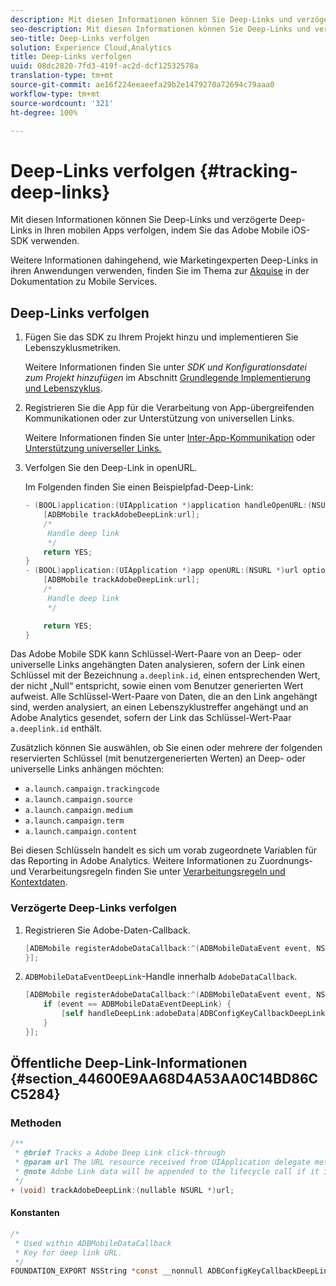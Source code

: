 ```yaml
---
description: Mit diesen Informationen können Sie Deep-Links und verzögerte Deep-Links in Ihren mobilen Apps verfolgen, indem Sie das Adobe Mobile iOS-SDK verwenden.
seo-description: Mit diesen Informationen können Sie Deep-Links und verzögerte Deep-Links in Ihren mobilen Apps verfolgen, indem Sie das Adobe Mobile iOS-SDK verwenden.
seo-title: Deep-Links verfolgen
solution: Experience Cloud,Analytics
title: Deep-Links verfolgen
uuid: 08dc2820-7fd3-419f-ac2d-dcf12532578a
translation-type: tm+mt
source-git-commit: ae16f224eeaeefa29b2e1479270a72694c79aaa0
workflow-type: tm+mt
source-wordcount: '321'
ht-degree: 100%

---
```



# Deep-Links verfolgen {#tracking-deep-links}

Mit diesen Informationen können Sie Deep-Links und verzögerte Deep-Links in Ihren mobilen Apps verfolgen, indem Sie das Adobe Mobile iOS-SDK verwenden.

Weitere Informationen dahingehend, wie Marketingexperten Deep-Links in ihren Anwendungen verwenden, finden Sie im Thema zur [Akquise](/help/ios/acquisition-main/acquisition.md) in der Dokumentation zu Mobile Services.

## Deep-Links verfolgen

1. Fügen Sie das SDK zu Ihrem Projekt hinzu und implementieren Sie Lebenszyklusmetriken.

   Weitere Informationen finden Sie unter *SDK und Konfigurationsdatei zum Projekt hinzufügen* im Abschnitt [Grundlegende Implementierung und Lebenszyklus](/help/ios/getting-started/dev-qs.md).
1. Registrieren Sie die App für die Verarbeitung von App-übergreifenden Kommunikationen oder zur Unterstützung von universellen Links.

   Weitere Informationen finden Sie unter [Inter-App-Kommunikation](https://developer.apple.com/library/ios/documentation/iPhone/Conceptual/iPhoneOSProgrammingGuide/Inter-AppCommunication/Inter-AppCommunication.html#//apple_ref/doc/uid/TP40007072-CH6-SW10) oder [Unterstützung universeller Links.](https://developer.apple.com/library/ios/documentation/General/Conceptual/AppSearch/UniversalLinks.html)

1. Verfolgen Sie den Deep-Link in openURL.

   Im Folgenden finden Sie einen Beispielpfad-Deep-Link:

   ```objective-c
   - (BOOL)application:(UIApplication *)application handleOpenURL:(NSURL *)url { 
       [ADBMobile trackAdobeDeepLink:url]; 
       /* 
        Handle deep link 
        */ 
       return YES; 
   } 
   - (BOOL)application:(UIApplication *)app openURL:(NSURL *)url options:(NSDictionary<NSString *, id> *)options { 
       [ADBMobile trackAdobeDeepLink:url]; 
       /* 
        Handle deep link 
        */ 
   
       return YES; 
   }
   ```

Das Adobe Mobile SDK kann Schlüssel-Wert-Paare von an Deep- oder universelle Links angehängten Daten analysieren, sofern der Link einen Schlüssel mit der Bezeichnung `a.deeplink.id`, einen entsprechenden Wert, der nicht „Null“ entspricht, sowie einen vom Benutzer generierten Wert aufweist. Alle Schlüssel-Wert-Paare von Daten, die an den Link angehängt sind, werden analysiert, an einen Lebenszyklustreffer angehängt und an Adobe Analytics gesendet, sofern der Link das Schlüssel-Wert-Paar `a.deeplink.id` enthält.

Zusätzlich können Sie auswählen, ob Sie einen oder mehrere der folgenden reservierten Schlüssel (mit benutzergenerierten Werten) an Deep- oder universelle Links anhängen möchten:

* `a.launch.campaign.trackingcode`
* `a.launch.campaign.source`
* `a.launch.campaign.medium`
* `a.launch.campaign.term`
* `a.launch.campaign.content`

Bei diesen Schlüsseln handelt es sich um vorab zugeordnete Variablen für das Reporting in Adobe Analytics. Weitere Informationen zu Zuordnungs- und Verarbeitungsregeln finden Sie unter [Verarbeitungsregeln und Kontextdaten](/help/ios/getting-started/proc-rules.md).

### Verzögerte Deep-Links verfolgen

1. Registrieren Sie Adobe-Daten-Callback.

   ```objective-c
   [ADBMobile registerAdobeDataCallback:^(ADBMobileDataEvent event, NSDictionary * _Nullable adobeData) { 
   }];
   ```

1. `ADBMobileDataEventDeepLink`-Handle innerhalb `AdobeDataCallback`.

   ```objective-c
   [ADBMobile registerAdobeDataCallback:^(ADBMobileDataEvent event, NSDictionary * _Nullable adobeData) { 
       if (event == ADBMobileDataEventDeepLink) { 
           [self handleDeepLink:adobeData[ADBConfigKeyCallbackDeepLink]]; 
       } 
   }];
   ```

## Öffentliche Deep-Link-Informationen {#section_44600E9AA68D4A53AA0C14BD86CC5284}

### Methoden

```objective-c
/** 
 * @brief Tracks a Adobe Deep Link click-through 
 * @param url The URL resource received from UIApplication delegate method. 
 * @note Adobe Link data will be appended to the lifecycle call if it is a launch event, otherwise an extra call will be sent. 
 */ 
+ (void) trackAdobeDeepLink:(nullable NSURL *)url;
```

#### Konstanten

```objective-c
/* 
 * Used within ADBMobileDataCallback 
 * Key for deep link URL. 
 */ 
FOUNDATION_EXPORT NSString *const __nonnull ADBConfigKeyCallbackDeepLink;
```

